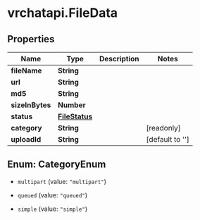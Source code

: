 # vrchatapi.FileData

## Properties

Name | Type | Description | Notes
------------ | ------------- | ------------- | -------------
**fileName** | **String** |  | 
**url** | **String** |  | 
**md5** | **String** |  | 
**sizeInBytes** | **Number** |  | 
**status** | [**FileStatus**](FileStatus.md) |  | 
**category** | **String** |  | [readonly] 
**uploadId** | **String** |  | [default to &#39;&#39;]



## Enum: CategoryEnum


* `multipart` (value: `"multipart"`)

* `queued` (value: `"queued"`)

* `simple` (value: `"simple"`)




